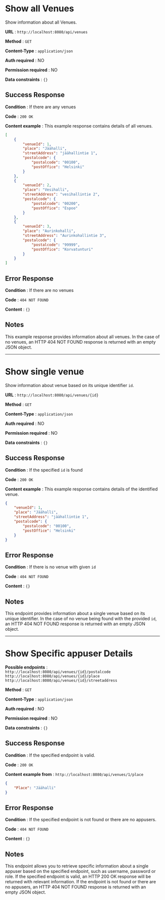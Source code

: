 # Show all Venues

Show information about all Venues.

**URL** : `http://localhost:8080/api/venues`

**Method** : `GET`

**Content-Type** : `application/json`

**Auth required** : NO

**Permission required** : NO

**Data constraints** : `{}`

## Success Response

**Condition** : If there are any venues

**Code** : `200 OK`

**Content example** : This example response contains details of all venues.

```json
[
    {
        "venueId": 1,
        "place": "Jäähalli",
        "streetAddress": "jäähallintie 1",
        "postalcode": {
            "postalcode": "00100",
            "postOffice": "Helsinki"
        }
    },
    {
        "venueId": 2,
        "place": "Vesihalli",
        "streetAddress": "vesihallintie 2",
        "postalcode": {
            "postalcode": "00200",
            "postOffice": "Espoo"
        }
    },
    {
        "venueId": 3,
        "place": "Aurinkohalli",
        "streetAddress": "Aurinkohallintie 3",
        "postalcode": {
            "postalcode": "99999",
            "postOffice": "Korvatunturi"
        }
    }
]
```

## Error Response

**Condition** : If there are no venues

**Code** : `404 NOT FOUND`

**Content** : `{}`

## Notes

This example response provides information about all venues. In the case of no venues, an HTTP 404 NOT FOUND response is returned with an empty JSON object.
___


# Show single venue

Show information about venue based on its unique identifier `id`.

**URL** : `http://localhost:8080/api/venues/{id}`

**Method** : `GET`

**Content-Type** : `application/json`

**Auth required** : NO

**Permission required** : NO

**Data constraints** : `{}`

## Success Response

**Condition** : If the specified `id` is found

**Code** : `200 OK`

**Content example** : This example response contains details of the identified venue.

```json
{
    "venueId": 1,
    "place": "Jäähalli",
    "streetAddress": "jäähallintie 1",
    "postalcode": {
        "postalcode": "00100",
        "postOffice": "Helsinki"
    }
}
```

## Error Response

**Condition** : If there is no venue with given `id`

**Code** : `404 NOT FOUND`

**Content** : `{}`

## Notes

This endpoint provides information about a single venue based on its unique identifier. In the case of no venue being found with the provided `id`, an HTTP 404 NOT FOUND response is returned with an empty JSON object.
___

# Show Specific appuser Details

**Possible endpoints** :  
`http://localhost:8080/api/venues/{id}/postalcode`  
`http://localhost:8080/api/venues/{id}/place`  
`http://localhost:8080/api/venues/{id}/streetaddress`<br> 

**Method** : `GET`

**Content-Type** : `application/json`

**Auth required** : NO

**Permission required** : NO

**Data constraints** : `{}`

## Success Response

**Condition** : If the specified endpoint is valid.

**Code** : `200 OK`

**Content example from** : `http://localhost:8080/api/venues/1/place` 

```json
{
    "Place": "Jäähalli"
}
```

## Error Response

**Condition** :  If the specified endpoint is not found or there are no appusers.

**Code** : `404 NOT FOUND`

**Content** : `{}`

## Notes
This endpoint allows you to retrieve specific information about a single appuser based on the specified endpoint, such as username, password or role. If the specified endpoint is valid, an HTTP 200 OK response will be returned with relevant information. If the endpoint is not found or there are no appusers, an HTTP 404 NOT FOUND response is returned with an empty JSON object.
